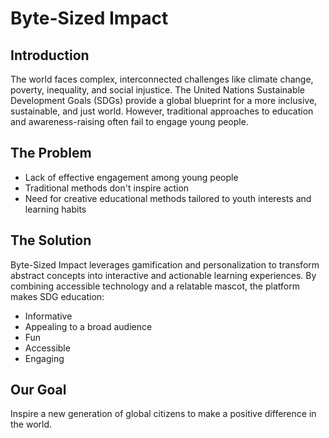 
# Byte-Sized Impact

## Introduction

The world faces complex, interconnected challenges like climate change, poverty, inequality, and social injustice. The United Nations Sustainable Development Goals (SDGs) provide a global blueprint for a more inclusive, sustainable, and just world. However, traditional approaches to education and awareness-raising often fail to engage young people.

## The Problem

- Lack of effective engagement among young people
- Traditional methods don't inspire action
- Need for creative educational methods tailored to youth interests and learning habits

## The Solution

Byte-Sized Impact leverages gamification and personalization to transform abstract concepts into interactive and actionable learning experiences. By combining accessible technology and a relatable mascot, the platform makes SDG education:

- Informative
- Appealing to a broad audience
- Fun
- Accessible
- Engaging

## Our Goal

Inspire a new generation of global citizens to make a positive difference in the world.
